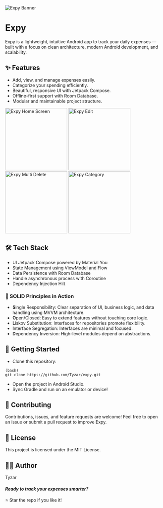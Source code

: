 <img src="https://github.com/user-attachments/assets/630592fb-b307-4022-b2be-81d11401ba82" alt="Expy Banner"/>

# Expy

Expy is a lightweight, intuitive Android app to track your daily expenses — built with a focus on clean architecture, modern Android development, and scalability.

## ✨ Features

- Add, view, and manage expenses easily.
- Categorize your spending efficiently.
- Beautiful, responsive UI with Jetpack Compose.
- Offline-first support with Room Database.
- Modular and maintainable project structure.

<img src="https://github.com/user-attachments/assets/0839aa1e-79d0-4b01-b0fa-bae094b697fb" width="200" alt="Expy Home Screen"/>
<img src="https://github.com/user-attachments/assets/2d2e3f0f-3ab9-4c4c-91e8-543d8194fb84" width="200" alt="Expy Edit"/>
<img src="https://github.com/user-attachments/assets/2b9d4e57-198d-427b-94c7-7f3e03d278e8" width="200" alt="Expy Multi Delete" />
<img src="https://github.com/user-attachments/assets/ec1feb2d-3a22-4a71-a1d0-c94a85cd453e" width="200" alt="Expy Category" />


## 🛠️ Tech Stack

- UI Jetpack Compose powered by Material You
- State Management using ViewModel and Flow
- Data Persistence with Room Database
- Handle asynchronous process with Coroutine
- Dependency Injection Hilt

### 🧹 SOLID Principles in Action
- **S**ingle Responsibility: Clear separation of UI, business logic, and data handling using MVVM architecture.
- **O**pen/Closed: Easy to extend features without touching core logic.
- **L**iskov Substitution: Interfaces for repositories promote flexibility.
- **I**nterface Segregation: Interfaces are minimal and focused.
- **D**ependency Inversion: High-level modules depend on abstractions.

## 🚀 Getting Started
- Clone this repository:

```
(bash)
git clone https://github.com/Tyzar/expy.git
```

- Open the project in Android Studio.
- Sync Gradle and run on an emulator or device!

## 🤝 Contributing
Contributions, issues, and feature requests are welcome!
Feel free to open an issue or submit a pull request to improve Expy.

## 📄 License
This project is licensed under the MIT License.

## 👨‍💻 Author
Tyzar

#### *Ready to track your expenses smarter?*

⭐️ Star the repo if you like it!
